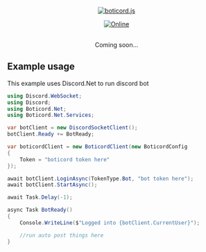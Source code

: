 <div align="center ">

<a href="https://boticord.top"><img src="https://media.discordapp.net/attachments/985682556718563408/985999985084620890/68747470733a2f2f6d65676f72752e72752f626f7469636f7264617069322e706e67.png?width=1439&height=402"  alt="boticord.js"/></a>

<p>
    <a href="https://discord.gg/hkHjW8a"><img src="https://img.shields.io/discord/722424773233213460?color=7289da&label=Discord&logo=discord&logoColor=white" alt="Online"></a>
</p>

<br>Coming soon...</br>
</div>


## Example usage
This example uses Discord.Net to run discord bot
```cs
using Discord.WebSocket;
using Discord;
using Boticord.Net;
using Boticord.Net.Services;

var botClient = new DiscordSocketClient();
botClient.Ready += BotReady;

var boticordClient = new BoticordClient(new BoticordConfig
{
    Token = "boticord token here"
});

await botClient.LoginAsync(TokenType.Bot, "bot token here");
await botClient.StartAsync();

await Task.Delay(-1);

async Task BotReady()
{
    Console.WriteLine($"Logged into {botClient.CurrentUser}");

    //run auto post things here
}

```